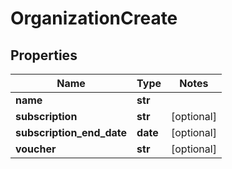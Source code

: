 # OrganizationCreate

## Properties
Name | Type | Notes
------------ | ------------- | -------------
**name** | **str** |
**subscription** | **str** | [optional]
**subscription_end_date** | **date** | [optional]
**voucher** | **str** | [optional]


